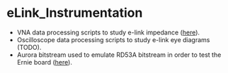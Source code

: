 # eLink_Instrumentation

- VNA data processing scripts to study e-link impedance ([here](https://github.com/ku-cms/eLink_Instrumentation/tree/main/VNA)).
- Oscilloscope data processing scripts to study e-link eye diagrams (TODO).
- Aurora bitstream used to emulate RD53A bitstream in order to test the Ernie board ([here](https://github.com/ku-cms/eLink_Instrumentation/tree/main/Aurora_bitstream)).

